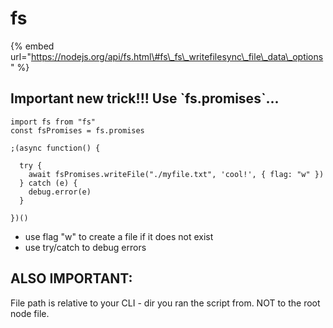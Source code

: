 # fs

{% embed url="https://nodejs.org/api/fs.html\#fs\_fs\_writefilesync\_file\_data\_options" %}

## Important new trick!!! Use \`fs.promises\`...

```text
import fs from "fs"
const fsPromises = fs.promises

;(async function() {

  try {
    await fsPromises.writeFile("./myfile.txt", 'cool!', { flag: "w" })
  } catch (e) {
    debug.error(e)
  }
  
})()
```

* use flag "w" to create a file if it does not exist
* use try/catch to debug errors

## ALSO IMPORTANT:

File path is relative to your CLI - dir you ran the script from. NOT to the root node file.

